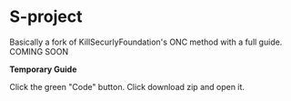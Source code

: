 # S-project
Basically a fork of KillSecurlyFoundation's ONC method with a full guide. COMING SOON


**Temporary Guide**

Click the green "Code" button. Click download zip and open it.
